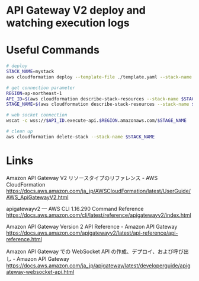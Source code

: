 # API Gateway V2 deploy and watching execution logs

# Useful Commands

```bash
# deploy
STACK_NAME=mystack
aws cloudformation deploy --template-file ./template.yaml --stack-name $STACK_NAME

# get connection parameter
REGION=ap-northeast-1
API_ID=$(aws cloudformation describe-stack-resources --stack-name $STACK_NAME | jq -r '.StackResources[] | select(.ResourceType == "AWS::ApiGatewayV2::Api") | .PhysicalResourceId')
STAGE_NAME=$(aws cloudformation describe-stack-resources --stack-name $STACK_NAME | jq -r '.StackResources[] | select(.ResourceType == "AWS::ApiGatewayV2::Stage") | .PhysicalResourceId')

# web socket connection
wscat -c wss://$API_ID.execute-api.$REGION.amazonaws.com/$STAGE_NAME

# clean up
aws cloudformation delete-stack --stack-name $STACK_NAME
```

# Links

Amazon API Gateway V2 リソースタイプのリファレンス - AWS CloudFormation  
https://docs.aws.amazon.com/ja_jp/AWSCloudFormation/latest/UserGuide/AWS_ApiGatewayV2.html

apigatewayv2 — AWS CLI 1.16.290 Command Reference  
https://docs.aws.amazon.com/cli/latest/reference/apigatewayv2/index.html

Amazon API Gateway Version 2 API Reference - Amazon API Gateway  
https://docs.aws.amazon.com/apigatewayv2/latest/api-reference/api-reference.html

Amazon API Gateway での WebSocket API の作成、デプロイ、および呼び出し - Amazon API Gateway  
https://docs.aws.amazon.com/ja_jp/apigateway/latest/developerguide/apigateway-websocket-api.html